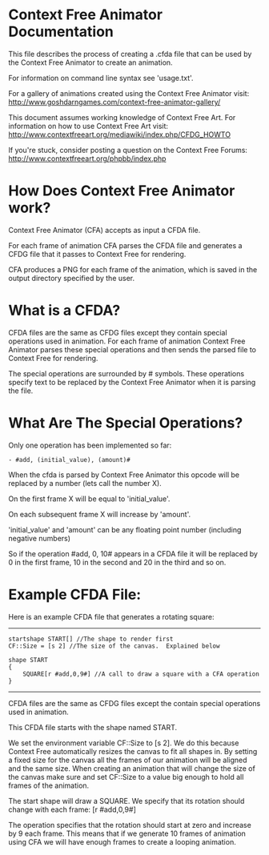 Context Free Animator Documentation
===================================

This file describes the process of creating a .cfda file that can be used
by the Context Free Animator to create an animation.

For information on command line syntax see 'usage.txt'.

For a gallery of animations created using the Context Free Animator
visit: http://www.goshdarngames.com/context-free-animator-gallery/

This document assumes working knowledge of Context Free Art.  For information
on how to use Context Free Art visit:
    http://www.contextfreeart.org/mediawiki/index.php/CFDG_HOWTO
    
If you're stuck, consider posting a question on the Context Free Forums:
    http://www.contextfreeart.org/phpbb/index.php
    
How Does Context Free Animator work?
====================================

Context Free Animator (CFA) accepts as input a CFDA file.

For each frame of animation CFA parses the CFDA file and generates
a CFDG file that it passes to Context Free for rendering.

CFA produces a PNG for each frame of the animation, which is saved
in the output directory specified by the user. 
    
What is a CFDA?
===============

CFDA files are the same as CFDG files except they contain special
operations used in animation.  For each frame of animation Context Free
Animator parses these special operations and then sends the parsed file
to Context Free for rendering.

The special operations are surrounded by # symbols.  These operations
specify text to be replaced by the Context Free Animator when it is
parsing the file.

What Are The Special Operations?
================================

Only one operation has been implemented so far:

    - #add, (initial_value), (amount)#
    
When the cfda is parsed by Context Free Animator this opcode will
be replaced by a number (lets call the number X).

On the first frame X will be equal to 'initial_value'.

On each subsequent frame X will increase by 'amount'.

'initial_value' and 'amount' can be any floating point number
(including negative numbers)

So if the operation #add, 0, 10# appears in a CFDA file it will
be replaced by 0 in the first frame, 10 in the second and 20
in the third and so on.  

Example CFDA File:
==================

Here is an example CFDA file that generates a rotating square:

------------------------------------------------------------------------------

    startshape START[] //The shape to render first
    CF::Size = [s 2] //The size of the canvas.  Explained below

    shape START
    {
        SQUARE[r #add,0,9#] //A call to draw a square with a CFA operation
    }

------------------------------------------------------------------------------

CFDA files are the same as CFDG files except the contain special operations
used in animation.

This CFDA file starts with the shape named START.

We set the environment variable CF::Size to [s 2].  We do this because
Context Free automatically resizes the canvas to fit all shapes in. 
By setting a fixed size for the canvas all the frames of our animation
will be aligned and the same size.  When creating an animation that will
change the size of the canvas make sure and set CF::Size to a value big 
enough to hold all frames of the animation.

The start shape will draw a SQUARE.  We specify that its rotation should
change with each frame:  [r #add,0,9#]

The operation specifies that the rotation should start at zero and increase
by 9 each frame.  This means that if we generate 10 frames of animation
using CFA we will have enough frames to create a looping animation.

      